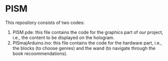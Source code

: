 # PISM
This repository consists of two codes:
1. PISM.pde: this file contains the code for the graphics part of our project, i.e., the content to be displayed on the hologram.
2. PISmajArduino.ino: this file contains the code for the hardware part, i.e., the blocks (to choose genres) and the wand (to navigate through the book recoommendations). 
